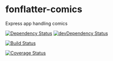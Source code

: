 # fonflatter-comics

Express app handling comics

[![Dependency Status](https://david-dm.org/fonflatter/comics.svg)](https://david-dm.org/fonflatter/comics)
[![devDependency Status](https://david-dm.org/fonflatter/comics/dev-status.svg)](https://david-dm.org/fonflatter/comics#info=devDependencies)

[![Build Status](https://api.travis-ci.org/fonflatter/comics.svg)](https://travis-ci.org/fonflatter/comics)

[![Coverage Status](https://coveralls.io/repos/fonflatter/comics/badge.svg?branch=1.0.1-dev)](https://coveralls.io/r/fonflatter/comics?branch=1.0.1-dev)
